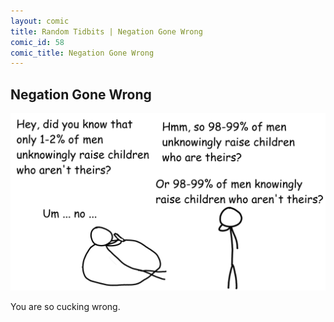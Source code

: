```yaml
---
layout: comic
title: Random Tidbits | Negation Gone Wrong
comic_id: 58
comic_title: Negation Gone Wrong
---
```


## Negation Gone Wrong

<img id="img58" src="/assets/images/58.png">

You are so cucking wrong.
